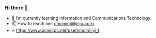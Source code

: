 ### Hi there 👋

- 🌱 I’m currently learning Information and Communications Technology.
- 📫 How to reach me: choiminji@mju.ac.kr
- 🔥 https://www.acmicpc.net/user/choiminji_1


<!--
**mj-88/mj-88** is a ✨ _special_ ✨ repository because its `README.md` (this file) appears on your GitHub profile.

Here are some ideas to get you started:

- 🔭 I’m currently working on ...
- 🌱 I’m currently learning ...
- 👯 I’m looking to collaborate on ...
- 🤔 I’m looking for help with ...
- 💬 Ask me about ...
- 📫 How to reach me: ...
- 😄 Pronouns: ...
- ⚡ Fun fact: ...
-->
